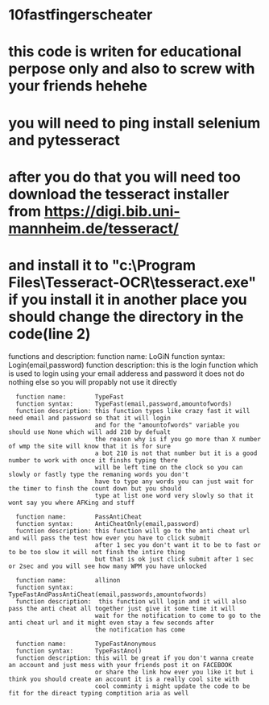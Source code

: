 # 10fastfingerscheater
# this code is writen for educational perpose only and also to screw with your friends hehehe
# you will need to ping install selenium and pytesseract
# after you do that you will need too download the tesseract installer from https://digi.bib.uni-mannheim.de/tesseract/
# and install it to "c:\Program Files\Tesseract-OCR\tesseract.exe" if you install it in another place you should change the directory in the code(line 2)
 functions and description:
      function name:        LoGiN
      function syntax:      Login(email,password) 
      function description: this is the login function which is used to login using your 
                            email adderess and password it does not do nothing else so 
                            you will propably not use it directly
      
      function name:        TypeFast
      function syntax:      TypeFast(email,password,amountofwords)
      function description: this function types like crazy fast it will need email and password so that it will login
                            and for the "amountofwords" variable you should use None which will add 210 by defualt 
                            the reason why is if you go more than X number of wmp the site will know that it is for sure 
                            a bot 210 is not that number but it is a good number to work with once it finshs typing there
                            will be left time on the clock so you can slowly or fastly type the remaning words you don't
                            have to type any words you can just wait for the timer to finsh the count down but you should
                            type at list one word very slowly so that it wont say you where AFKing and stuff
                            
      function name:        PassAntiCheat
      function syntax:      AntiCheatOnly(email,password)
      fucntion description: this function will go to the anti cheat url and will pass the test how ever you have to click submit
                            after 1 sec you don't want it to be to fast or to be too slow it will not finsh the intire thing
                            but that is ok just click submit after 1 sec or 2sec and you will see how many WPM you have unlocked
                            
      function name:        allinon
      function syntax:      TypeFastAndPassAntiCheat(email,passwords,amountofwords)
      function description:  this function will login and it will also pass the anti cheat all together just give it some time it will
                            wait for the notification to come to go to the anti cheat url and it might even stay a few seconds after
                            the notification has come
                            
      function name:        TypeFastAnonymous 
      function syntax:      TypeFastAno()
      function description: this will be great if you don't wanna create an account and just mess with your friends post it on FACEBOOK 
                            or share the link how ever you like it but i think you should create an account it is a really cool site with
                            cool comminty i might update the code to be fit for the direact typing comptition aria as well

